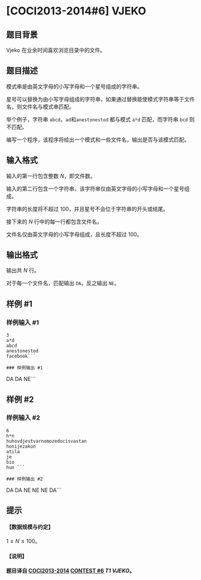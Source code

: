 # [COCI2013-2014#6] VJEKO

## 题目背景

Vjeko 在业余时间喜欢浏览目录中的文件。

## 题目描述

模式串是由英文字母的小写字母和一个星号组成的字符串。

星号可以替换为由小写字母组成的字符串，如果通过替换能使模式字符串等于文件名，则文件名与模式串匹配。

举个例子，字符串 `abcd`，`ad`和`anestonestod` 都与模式 `a*d` 匹配，而字符串 `bcd` 则不匹配。

编写一个程序，该程序将给出一个模式和一些文件名，输出是否与该模式匹配。

## 输入格式

输入的第一行包含整数 $N$，即文件数。

输入的第二行包含一个字符串，该字符串仅由英文字母的小写字母和一个星号组成。 

字符串的长度将不超过 $100$，并且星号不会位于字符串的开头或结尾。

接下来的 $N$ 行中的每一行都包含文件名。

文件名仅由英文字母的小写字母组成，且长度不超过  $100$。

## 输出格式

输出共 $N$ 行。

对于每一个文件名，匹配输出 `DA`，反之输出 `NE`。

## 样例 #1

### 样例输入 #1
```
3
a*d
abcd
anestonestod
facebook```

### 样例输出 #1

```
DA
DA
NE```

## 样例 #2

### 样例输入 #2
```
6
h*n
huhovdjestvarnomozedocisvastan
honijezakon
atila
je
bio
hun ```

### 样例输出 #2

```
DA
DA
NE
NE
NE
DA```

## 提示

#### 【数据规模与约定】
$1\le N\le 100$。

#### 【说明】
**题目译自 [COCI2013-2014](https://hsin.hr/coci/archive/2013_2014/) [CONTEST #6](https://hsin.hr/coci/archive/2013_2014/contest6_tasks.pdf)  _T1 VJEKO_。**
